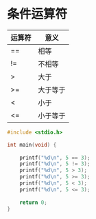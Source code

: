 # 条件运算符

| 运算符 | 意义     |
| ------ | -------- |
| ==     | 相等     |
| !=     | 不相等   |
| >      | 大于     |
| >=     | 大于等于 |
| <      | 小于     |
| <=     | 小于等于 |

```c
#include <stdio.h>

int main(void) {
    
    printf("%d\n", 5 == 3);
    printf("%d\n", 5 != 3);
    printf("%d\n", 5 > 3);
    printf("%d\n", 5 >= 3);
    printf("%d\n", 5 < 3);
    printf("%d\n", 5 <= 3);
    
    return 0;
}
```

